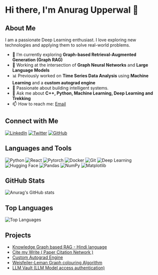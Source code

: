 # Hi there, I'm Anurag Upperwal 👋

## About Me

I am a passionate Deep Learning enthusiast. I love exploring new technologies and applying them to solve real-world problems.

-   🌱 I’m currently exploring **Graph-based Retrieval-Augmented Generation (Graph RAG)**
-   🧠 Working at the intersection of **Graph Neural Networks** and **Large Language Models**
-   📊 Previously worked on **Time Series Data Analysis** using **Machine Learning** and a **custom autograd engine**
-   🚀 Passionate about building intelligent systems.
-   💬 Ask me about **C++, Python, Machine Learning, Deep Learning and Trekking**
-   📫 How to reach me: [Email](mailto:anuragupperwal@gmail.com)

## Connect with Me

[![LinkedIn](https://img.shields.io/badge/LinkedIn-blue?style=for-the-badge&logo=linkedin)](https://www.linkedin.com/in/anuragupperwal)
[![Twitter](https://img.shields.io/badge/Twitter-blue?style=for-the-badge&logo=twitter)](https://x.com/anuragupperwal)
[![GitHub](https://img.shields.io/badge/GitHub-black?style=for-the-badge&logo=github)](https://github.com/anuragupperwal)

## Languages and Tools

![Python](https://img.shields.io/badge/Python-3776AB?style=for-the-badge&logo=python&logoColor=white)
![React](https://img.shields.io/badge/React-20232A?style=for-the-badge&logo=react&logoColor=61DAFB)
![Pytorch](https://img.shields.io/badge/Pytorch-FF6F00?style=for-the-badge&logo=pytorch&logoColor=white)
![Docker](https://img.shields.io/badge/Docker-2496ED?style=for-the-badge&logo=docker&logoColor=white)
![Git](https://img.shields.io/badge/Git-F05032?style=for-the-badge&logo=git&logoColor=white)
![Deep Learning](https://img.shields.io/badge/Deep%20Learning-FF6F00?style=for-the-badge&logo=tensorflow&logoColor=white)
![Hugging Face](https://img.shields.io/badge/HuggingFace-FFBF00?style=for-the-badge&logo=huggingface&logoColor=black)
![Pandas](https://img.shields.io/badge/Pandas-150458?style=for-the-badge&logo=pandas&logoColor=white)
![NumPy](https://img.shields.io/badge/NumPy-013243?style=for-the-badge&logo=numpy&logoColor=white)
![Matplotlib](https://img.shields.io/badge/Matplotlib-11557C?style=for-the-badge&logo=matplotlib&logoColor=white)

## GitHub Stats

![Anurag's GitHub stats](https://github-readme-stats.vercel.app/api?username=anuragupperwal&show_icons=true&theme=radical)

## Top Languages

![Top Languages](https://github-readme-stats.vercel.app/api/top-langs/?username=anuragupperwal&layout=compact&theme=radical)

## Projects

-   [Knowledge Graph based RAG - Hindi language](https://github.com/anuragupperwal/GRAG_hi)
-   [Cite my Write ( Paper Citation Network )](https://github.com/anuragupperwal/cite_my_write)
-   [Custom Autograd Engine](https://github.com/anuragupperwal/Autograd-Engine)
-   [Weisfeiler-Leman Graph colouring Algorithm](https://github.com/anuragupperwal/1_dimensional_weisfeiler_lehman_algorithm)
-   [LLM Vault (LLM Model access authentication)](https://github.com/anuragupperwal/LLM_Vault)